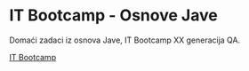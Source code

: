 # IT Bootcamp - Osnove Jave

Domaći zadaci iz osnova Jave, IT Bootcamp XX generacija QA.

[IT Bootcamp](https://itbootcamp.rs/)



